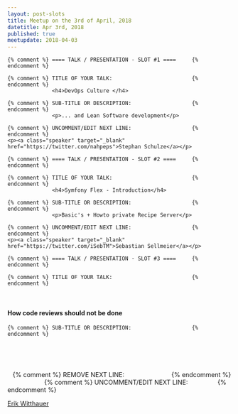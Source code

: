 ```yaml
---
layout: post-slots
title: Meetup on the 3rd of April, 2018
datetitle: Apr 3rd, 2018
published: true
meetupdate: 2018-04-03
---
```


<div class="slot span4"><div class="icon-awesome"><i class="icon-comment-alt"></i></div>

    {% comment %} ==== TALK / PRESENTATION - SLOT #1 ====     {% endcomment %}

    {% comment %} TITLE OF YOUR TALK:                         {% endcomment %}
                  <h4>DevOps Culture </h4>

    {% comment %} SUB-TITLE OR DESCRIPTION:                   {% endcomment %}
                  <p>... and Lean Software development</p>

    {% comment %} UNCOMMENT/EDIT NEXT LINE:                   {% endcomment %}
    <p><a class="speaker" target="_blank" href="https://twitter.com/nahpeps">Stephan Schulze</a></p>

</div>

<div class="slot span4"><div class="icon-awesome"><i class="icon-comment-alt"></i></div>

    {% comment %} ==== TALK / PRESENTATION - SLOT #2 ====     {% endcomment %}

    {% comment %} TITLE OF YOUR TALK:                         {% endcomment %}
                  <h4>Symfony Flex - Introduction</h4>

    {% comment %} SUB-TITLE OR DESCRIPTION:                   {% endcomment %}
                  <p>Basic's + Howto private Recipe Server</p>

    {% comment %} UNCOMMENT/EDIT NEXT LINE:                   {% endcomment %}
    <p><a class="speaker" target="_blank" href="https://twitter.com/iSebTM">Sebastian Sellmeier</a></p>

</div>

<div class="slot span4"><div class="icon-awesome"><i class="icon-comment-alt"></i></div>

    {% comment %} ==== TALK / PRESENTATION - SLOT #3 ====     {% endcomment %}

    {% comment %} TITLE OF YOUR TALK:                         {% endcomment %}
                  <h4>How code reviews should not be done</h4>

    {% comment %} SUB-TITLE OR DESCRIPTION:                   {% endcomment %}
                  <p>&nbsp;</p>
    {% comment %} REMOVE NEXT LINE:                           {% endcomment %}
                  
    {% comment %} UNCOMMENT/EDIT NEXT LINE:                  {% endcomment %}
    <p><a class="speaker" target="_blank" href="https://twitter.com/ewnx01">Erik Witthauer</a></p>

</div>

